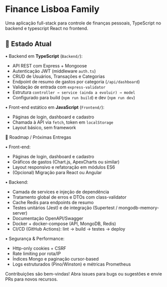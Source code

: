 # Finance Lisboa Family

Uma aplicação full-stack para controle de finanças pessoais, TypeScript no backend e typescript React no frontend.

## 🚀 Estado Atual

• Backend em **TypeScript** (`Backend/`):  
  - API REST com Express + Mongoose  
  - Autenticação JWT (middleware `auth.ts`)  
  - CRUD de Usuários, Transações e Categorias  
  - Endpoint de resumo de gastos por categoria (`/api/dashboard`)  
  - Validação de entrada com `express-validator`  
  - Estrutura `controller → service (ainda a evoluir) → model`  
  - Configurado para build (`npm run build`) e dev (`npm run dev`)  

• Front-end estático em **JavaScript** (`Frontend/`):  
  - Páginas de login, dashboard e cadastro  
  - Chamada à API via `fetch`, token em `localStorage`  
  - Layout básico, sem framework  

📌 Roadmap / Próximas Entregas

• Front-end:  
  - Páginas de login, dashboard e cadastro  
  - Gráficos de gastos (Chart.js, ApexCharts ou similar)
  - Layout responsivo e refatoração em módulos ES6
  - (Opcional) Migração para React ou Angular

• Backend:  
  - Camada de services e injeção de dependência
  - Tratamento global de erros e DTOs com class-validator
  - Cache Redis para endpoints de resumo
  - Testes unitários (Jest) e de integração (Supertest / mongodb-memory-server)
  - Documentação OpenAPI/Swagger
  - Docker + docker-compose (API, MongoDB, Redis)
  - CI/CD (GitHub Actions): lint → build → testes → deploy

• Segurança & Performance:  
  - Http-only cookies + CSRF
  - Rate limiting por rota/IP
  - Índices Mongo e paginação cursor-based
  - Logs estruturados (Pino/Winston) e métricas Prometheus


Contribuições são bem-vindas!
Abra issues para bugs ou sugestões e envie PRs para novos recursos.

